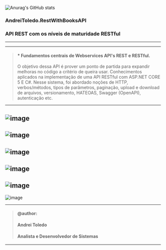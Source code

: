 ![Anurag's GitHub stats](https://github-readme-stats.vercel.app/api?username=andreitoledo&&hide=contribs,issues,prs&show_icons=true&theme=dark)

### AndreiToledo.RestWithBooksAPI
### API REST com os níveis de maturidade RESTful
---
---
> #### * Fundamentos centrais de Webservices API's REST e RESTful.
> O objetivo dessa API é prover um ponto de partida para expandir melhoras no código a critério de queira usar.
> Conhecimentos aplicados na implementação de uma API RESTful com ASP.NET CORE 5 E C#.
> Nesse sistema, foi abordado noções de HTTP, verbos/métodos, tipos de parâmetros, paginação, upload e download de arquivos,
> versionamento, HATEOAS, Swagger (OpenAPI), autenticação etc.

---
![image](https://github.com/andreitoledo/AndreiToledo.RestWithBooksAPI/assets/16118637/1eeb7b05-595d-4998-a55f-e8bdef1ccdbb)
---
![image](https://github.com/andreitoledo/AndreiToledo.RestWithBooksAPI/assets/16118637/e9460ad0-211b-4954-a196-de033155f021)
---
![image](https://github.com/andreitoledo/AndreiToledo.RestWithBooksAPI/assets/16118637/7f7d0bb3-fd6f-4ef9-97e1-2dfe93172439)
---
![image](https://github.com/andreitoledo/AndreiToledo.RestWithBooksAPI/assets/16118637/231dad22-4b61-4bb3-8cfd-0cbdf9040224)
---
![image](https://github.com/andreitoledo/AndreiToledo.RestWithBooksAPI/assets/16118637/33306adc-752e-4f18-8754-3bd5c1b54829)
---
![image](https://github.com/andreitoledo/AndreiToledo.RestWithBooksAPI/assets/16118637/f7a5e93d-7ec2-463d-9b9b-b585ee55b952)

----
>#### @author:                             
>#### Andrei Toledo                        
>#### Analista e Desenvolvedor de Sistemas 
----
